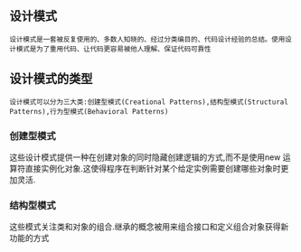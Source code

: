 
## 设计模式

```
设计模式是一套被反复使用的、多数人知晓的、经过分类编目的、代码设计经验的总结。使用设计模式是为了重用代码、让代码更容易被他人理解、保证代码可靠性
```

## 设计模式的类型

```
设计模式可以分为三大类:创建型模式(Creational Patterns),结构型模式(Structural Patterns),行为型模式(Behavioral Patterns)
```

### 创建型模式

这些设计模式提供一种在创建对象的同时隐藏创建逻辑的方式,而不是使用new 运算符直接实例化对象.这使得程序在判断针对某个给定实例需要创建哪些对象时更加灵活.


### 结构型模式

这些模式关注类和对象的组合.继承的概念被用来组合接口和定义组合对象获得新功能的方式



